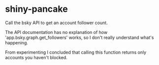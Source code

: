 # shiny-pancake
Call the bsky API to get an account follower count.

The API documentation has no explanation of how 'app.bsky.graph.get_followers' works, so I don't really understand what's happening.

From experimenting I concluded that calling this function returns only accounts you haven't blocked.
